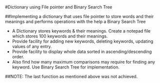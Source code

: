 #Dictionary using File pointer and Binary Search Tree

##Implementing a dictionary that uses file pointer to store words and their meanings and performs operations with the help a Binary Search Tree

 - A Dictionary stores keywords & their meanings. Create a notepad file which stores 100 keywords and their meanings.
 - Provide facility for adding new keywords, deleting keywords, updating values of any entry.
 - Provide facility to display whole data sorted in ascending/descending order.
 - Also find how many maximum comparisons may require for finding any keyword. Use Binary Search Tree for implementation.

 ##NOTE: The last function as mentioned above was not achieved.